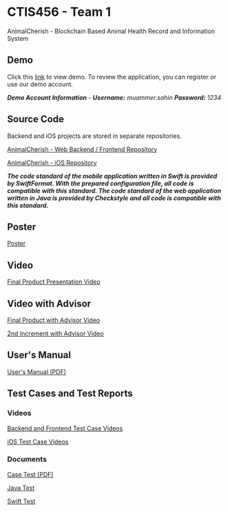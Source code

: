 # CTIS456 - Team 1

AnimalCherish - Blockchain Based Animal Health Record and Information System

## Demo

Click this [link](http://138.68.67.165/) to view demo. To review the application, you can register or use our demo account.

***Demo Account Information** - **Username:** muammer.sahin **Password:** 1234*

## Source Code

Backend and iOS projects are stored in separate repositories.

[AnimalCherish - Web Backend / Frontend Repository](https://github.com/cagatayozata/AnimalCherish)

[AnimalCherish - iOS Repository](https://github.com/cagatayozata/AnimalCherish_iOS)

***The code standard of the mobile application written in Swift is provided by SwiftFormat. With the prepared configuration file, all code is compatible with this standard. The code standard of the web application written in Java is provided by Checkstyle and all code is compatible with this standard.***

## Poster

[Poster](https://raw.githubusercontent.com/cagatayozata/CTIS456_Team1/master/Poster/Poster.jpg)

## Video

[Final Product Presentation Video](#)

## Video with Advisor

[Final Product with Advisor Video](#)

[2nd Increment with Advisor Video](https://www.youtube.com/watch?v=8Qay1PM9990)

## User's Manual

[User's Manual (PDF)](#)

## Test Cases and Test Reports

### Videos

[Backend and Frontend Test Case Videos](#)

[iOS Test Case Videos](#)

### Documents

[Case Test (PDF)](https://github.com/cagatayozata/CTIS456_Team1/blob/master/Case%20Tests/CaseTests.pdf)

[Java Test](https://cagatayozata.com/ctis/javatest)

[Swift Test](https://github.com/cagatayozata/CTIS456_Team1/tree/master/Swift%20Test)








